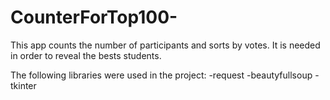 # CounterForTop100-
This app counts the number of participants and sorts by votes. It is needed in order to reveal the bests students.

The following libraries were used in the project:
  -request
  -beautyfullsoup
  -tkinter
